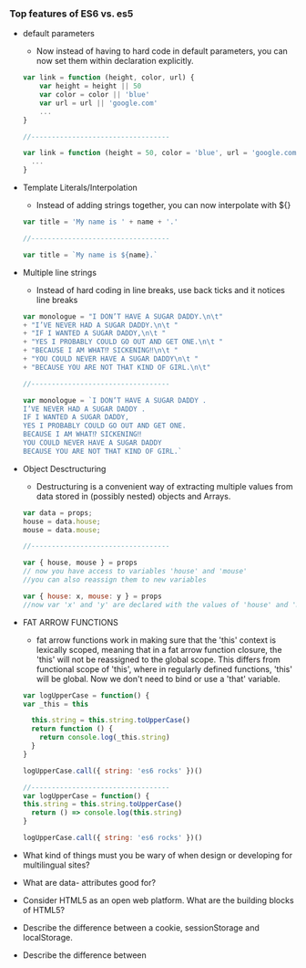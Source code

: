 ### Top features of ES6 vs. es5

* default parameters
  - Now instead of having to hard code in default parameters, you can now set them within declaration explicitly.
  ```javascript
  var link = function (height, color, url) {
      var height = height || 50
      var color = color || 'blue'
      var url = url || 'google.com'
      ...
  }

  //----------------------------------
  
  var link = function (height = 50, color = 'blue', url = 'google.com') {
    ...
  }
  ```
* Template Literals/Interpolation
  - Instead of adding strings together, you can now interpolate with ${}
  ```javascript
  var title = 'My name is ' + name + '.'

  //----------------------------------

  var title = `My name is ${name}.`
  ```    
* Multiple line strings
  - Instead of hard coding in line breaks, use back ticks and it notices line breaks
  ```javascript
  var monologue = "I DON’T HAVE A SUGAR DADDY.\n\t"
  + "I’VE NEVER HAD A SUGAR DADDY.\n\t "
  + "IF I WANTED A SUGAR DADDY,\n\t "
  + "YES I PROBABLY COULD GO OUT AND GET ONE.\n\t "
  + "BECAUSE I AM WHAT⁉ SICKENING‼\n\t "
  + "YOU COULD NEVER HAVE A SUGAR DADDY\n\t "
  + "BECAUSE YOU ARE NOT THAT KIND OF GIRL.\n\t"

  //----------------------------------

  var monologue = `I DON’T HAVE A SUGAR DADDY .
  I’VE NEVER HAD A SUGAR DADDY .
  IF I WANTED A SUGAR DADDY,
  YES I PROBABLY COULD GO OUT AND GET ONE.
  BECAUSE I AM WHAT⁉ SICKENING‼
  YOU COULD NEVER HAVE A SUGAR DADDY
  BECAUSE YOU ARE NOT THAT KIND OF GIRL.`

  ```    

* Object Desctructuring
  - Destructuring is a convenient way of extracting multiple values from data stored in (possibly nested) objects and Arrays.
  ```javascript
  var data = props;
  house = data.house;
  mouse = data.mouse;

  //----------------------------------

  var { house, mouse } = props
  // now you have access to variables 'house' and 'mouse'
  //you can also reassign them to new variables

  var { house: x, mouse: y } = props
  //now var 'x' and 'y' are declared with the values of 'house' and 'mouse'

  ```    
* FAT ARROW FUNCTIONS
  - fat arrow functions work in making sure that the 'this' context is lexically scoped, meaning that
  in a fat arrow function closure, the 'this' will not be reassigned to the global scope. This differs
  from functional scope of 'this', where in regularly defined functions, 'this' will be global. Now we
  don't need to bind or use a 'that' variable.
  ```javascript
  var logUpperCase = function() {
  var _this = this

    this.string = this.string.toUpperCase()
    return function () {
      return console.log(_this.string)
    }
  }

  logUpperCase.call({ string: 'es6 rocks' })()

  //----------------------------------
  var logUpperCase = function() {
  this.string = this.string.toUpperCase()
    return () => console.log(this.string)
  }

  logUpperCase.call({ string: 'es6 rocks' })()
  ```    

* What kind of things must you be wary of when design or developing for multilingual sites?
* What are data- attributes good for?
* Consider HTML5 as an open web platform. What are the building blocks of HTML5?
* Describe the difference between a cookie, sessionStorage and localStorage.
* Describe the difference between <script>, <script async> and <script defer>.
